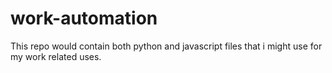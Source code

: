 # work-automation
This repo would contain both python and javascript files that i might use for my work related uses.
